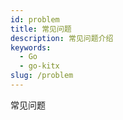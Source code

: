 ```yaml
---
id: problem
title: 常见问题
description: 常见问题介绍
keywords:
  - Go 
  - go-kitx
slug: /problem
---
```


常见问题